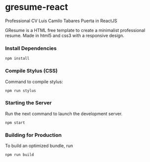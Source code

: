 # gresume-react
Professional CV Luis Camilo Tabares Puerta in ReactJS

GResume is a HTML free template to create a minimalist professional resume. Made in html5 and css3 with a responsive design.

### Install Dependencies
```
npm install
```

### Compile Stylus (CSS)
Command to compile stylus:
```
npm run stylus
```

### Starting the Server
Run the next command to launch the development server. 
```
npm start
```

### Building for Production
To build an optimized bundle, run
```
npm run build
```
